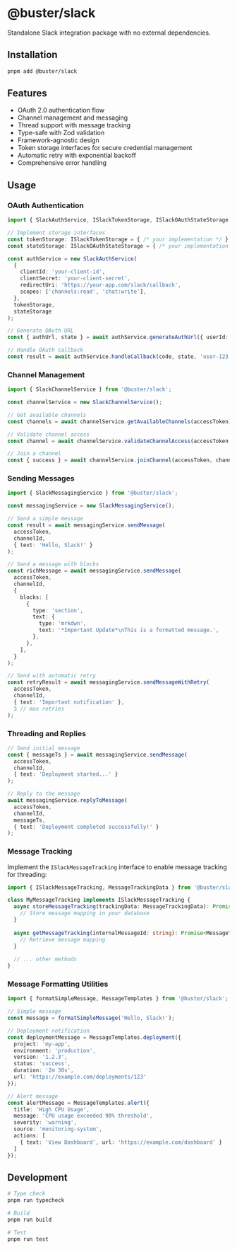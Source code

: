 # @buster/slack

Standalone Slack integration package with no external dependencies.

## Installation

```bash
pnpm add @buster/slack
```

## Features

- OAuth 2.0 authentication flow
- Channel management and messaging
- Thread support with message tracking
- Type-safe with Zod validation
- Framework-agnostic design
- Token storage interfaces for secure credential management
- Automatic retry with exponential backoff
- Comprehensive error handling

## Usage

### OAuth Authentication

```typescript
import { SlackAuthService, ISlackTokenStorage, ISlackOAuthStateStorage } from '@buster/slack';

// Implement storage interfaces
const tokenStorage: ISlackTokenStorage = { /* your implementation */ };
const stateStorage: ISlackOAuthStateStorage = { /* your implementation */ };

const authService = new SlackAuthService(
  {
    clientId: 'your-client-id',
    clientSecret: 'your-client-secret',
    redirectUri: 'https://your-app.com/slack/callback',
    scopes: ['channels:read', 'chat:write'],
  },
  tokenStorage,
  stateStorage
);

// Generate OAuth URL
const { authUrl, state } = await authService.generateAuthUrl({ userId: 'user-123' });

// Handle OAuth callback
const result = await authService.handleCallback(code, state, 'user-123');
```

### Channel Management

```typescript
import { SlackChannelService } from '@buster/slack';

const channelService = new SlackChannelService();

// Get available channels
const channels = await channelService.getAvailableChannels(accessToken);

// Validate channel access
const channel = await channelService.validateChannelAccess(accessToken, channelId);

// Join a channel
const { success } = await channelService.joinChannel(accessToken, channelId);
```

### Sending Messages

```typescript
import { SlackMessagingService } from '@buster/slack';

const messagingService = new SlackMessagingService();

// Send a simple message
const result = await messagingService.sendMessage(
  accessToken,
  channelId,
  { text: 'Hello, Slack!' }
);

// Send a message with blocks
const richMessage = await messagingService.sendMessage(
  accessToken,
  channelId,
  {
    blocks: [
      {
        type: 'section',
        text: {
          type: 'mrkdwn',
          text: '*Important Update*\nThis is a formatted message.',
        },
      },
    ],
  }
);

// Send with automatic retry
const retryResult = await messagingService.sendMessageWithRetry(
  accessToken,
  channelId,
  { text: 'Important notification' },
  3 // max retries
);
```

### Threading and Replies

```typescript
// Send initial message
const { messageTs } = await messagingService.sendMessage(
  accessToken,
  channelId,
  { text: 'Deployment started...' }
);

// Reply to the message
await messagingService.replyToMessage(
  accessToken,
  channelId,
  messageTs,
  { text: 'Deployment completed successfully!' }
);
```

### Message Tracking

Implement the `ISlackMessageTracking` interface to enable message tracking for threading:

```typescript
import { ISlackMessageTracking, MessageTrackingData } from '@buster/slack';

class MyMessageTracking implements ISlackMessageTracking {
  async storeMessageTracking(trackingData: MessageTrackingData): Promise<void> {
    // Store message mapping in your database
  }
  
  async getMessageTracking(internalMessageId: string): Promise<MessageTrackingData | null> {
    // Retrieve message mapping
  }
  
  // ... other methods
}
```

### Message Formatting Utilities

```typescript
import { formatSimpleMessage, MessageTemplates } from '@buster/slack';

// Simple message
const message = formatSimpleMessage('Hello, Slack!');

// Deployment notification
const deploymentMessage = MessageTemplates.deployment({
  project: 'my-app',
  environment: 'production',
  version: '1.2.3',
  status: 'success',
  duration: '2m 30s',
  url: 'https://example.com/deployments/123'
});

// Alert message
const alertMessage = MessageTemplates.alert({
  title: 'High CPU Usage',
  message: 'CPU usage exceeded 90% threshold',
  severity: 'warning',
  source: 'monitoring-system',
  actions: [
    { text: 'View Dashboard', url: 'https://example.com/dashboard' }
  ]
});
```

## Development

```bash
# Type check
pnpm run typecheck

# Build
pnpm run build

# Test
pnpm run test
```